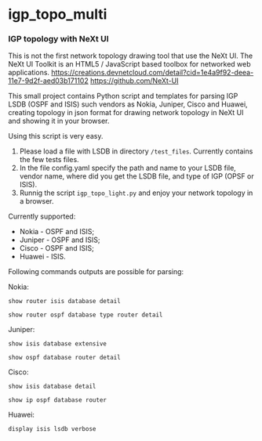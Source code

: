 # igp_topo_multi

### IGP topology with NeXt UI ###

 This is not the first network topology drawing tool that use the NeXt UI.
 The NeXt UI Toolkit is an HTML5 / JavaScript based toolbox for networked web applications.
 https://creations.devnetcloud.com/detail?cid=1e4a9f92-deea-11e7-9d2f-aed03b171102
 https://github.com/NeXt-UI
 
This small project contains Python script and templates for parsing IGP LSDB (OSPF and ISIS) such vendors as Nokia, Juniper, Cisco and Huawei, creating topology in json format for drawing network topology in NeXt UI and showing it in your browser.

Using this script is very easy.

1) Please load a file with LSDB in directory ```/test_files```. Currently contains the few tests files.
2) In the file config.yaml specify the path and name to your LSDB file, vendor name, where did you get the LSDB file, and type of IGP (OPSF or ISIS).
3) Runnig the script  ```igp_topo_light.py``` and enjoy your network topology in a browser.

Currently supported:

- Nokia - OSPF and ISIS;
- Juniper - OSPF and ISIS;
- Cisco - OSPF and ISIS;
- Huawei - ISIS.

Following commands outputs are possible for parsing:

Nokia:

```show router isis database detail```

```show router ospf database type router detail```

Juniper:

```show isis database extensive```

```show ospf database router detail```

Cisco:

```show isis database detail```

```show ip ospf database router```

Huawei:

```display isis lsdb verbose```
